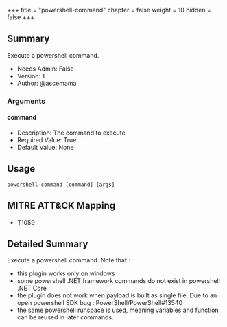 +++
title = "powershell-command"
chapter = false
weight = 10
hidden = false
+++

## Summary
Execute a powershell command. 
  
- Needs Admin: False  
- Version: 1  
- Author: @ascemama  

### Arguments
#### command

- Description: The command to execute
- Required Value: True  
- Default Value: None  


## Usage

```
powershell-command [command] [args]
```

## MITRE ATT&CK Mapping

- T1059  
## Detailed Summary

Execute a powershell command. Note that :
 - this plugin works only on windows
 - some powershell .NET framework commands do not exist in powershell .NET Core
 - the plugin does not work when payload is built as single file. Due to an open powershell SDK bug : PowerShell/PowerShell#13540
 - the same powershell runspace is used, meaning variables and function can be reused in later commands.
  